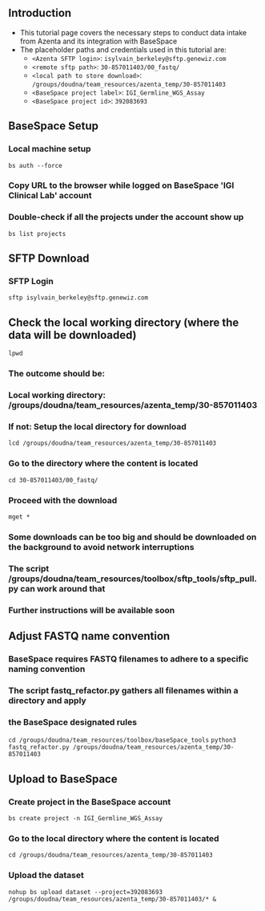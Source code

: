 ## Introduction
- This tutorial page covers the necessary steps to conduct data intake from Azenta and its integration with BaseSpace 
- The placeholder paths and credentials used in this tutorial are:
  - `<Azenta SFTP login>`: `isylvain_berkeley@sftp.genewiz.com`
  - `<remote sftp path>`: `30-857011403/00_fastq/`
  - `<local path to store download>`: `/groups/doudna/team_resources/azenta_temp/30-857011403`
  - `<BaseSpace project label>`: `IGI_Germline_WGS_Assay`
  - `<BaseSpace project id>`: `392083693`

## BaseSpace Setup
### Local machine setup
`bs auth --force`

### Copy URL to the browser while logged on BaseSpace 'IGI Clinical Lab' account
### Double-check if all the projects under the account show up 
`bs list projects`

## SFTP Download
### SFTP Login
`sftp isylvain_berkeley@sftp.genewiz.com`

## Check the local working directory (where the data will be downloaded)
`lpwd`

### The outcome should be:
### Local working directory: /groups/doudna/team_resources/azenta_temp/30-857011403
### If not: Setup the local directory for download
`lcd /groups/doudna/team_resources/azenta_temp/30-857011403`    

### Go to the directory where the content is located
`cd 30-857011403/00_fastq/`

### Proceed with the download
`mget *`

### Some downloads can be too big and should be downloaded on the background to avoid network interruptions
### The script /groups/doudna/team_resources/toolbox/sftp_tools/sftp_pull.py can work around that
### Further instructions will be available soon


## Adjust FASTQ name convention 
### BaseSpace requires FASTQ filenames to adhere to a specific naming convention
### The script fastq_refactor.py gathers all filenames within a directory and apply
### the BaseSpace designated rules
`cd /groups/doudna/team_resources/toolbox/baseSpace_tools`
`python3 fastq_refactor.py /groups/doudna/team_resources/azenta_temp/30-857011403`

## Upload to BaseSpace
### Create project in the BaseSpace account
`bs create project -n IGI_Germline_WGS_Assay`

### Go to the local directory where the content is located
`cd /groups/doudna/team_resources/azenta_temp/30-857011403`

### Upload the dataset
`nohup bs upload dataset --project=392083693 /groups/doudna/team_resources/azenta_temp/30-857011403/* &`
